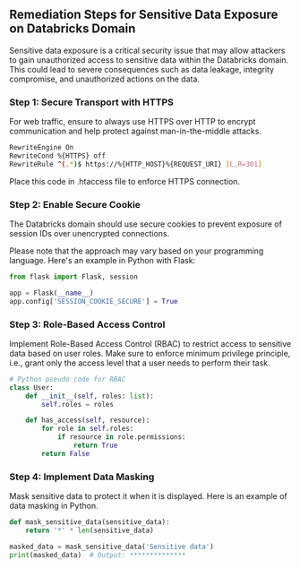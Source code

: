 

## Remediation Steps for Sensitive Data Exposure on Databricks Domain

Sensitive data exposure is a critical security issue that may allow attackers to gain unauthorized access to sensitive data within the Databricks domain. This could lead to severe consequences such as data leakage, integrity compromise, and unauthorized actions on the data.

### Step 1: Secure Transport with HTTPS
For web traffic, ensure to always use HTTPS over HTTP to encrypt communication and help protect against man-in-the-middle attacks.

```bash
RewriteEngine On
RewriteCond %{HTTPS} off
RewriteRule ^(.*)$ https://%{HTTP_HOST}%{REQUEST_URI} [L,R=301]
```
Place this code in .htaccess file to enforce HTTPS connection.

### Step 2: Enable Secure Cookie
The Databricks domain should use secure cookies to prevent exposure of session IDs over unencrypted connections. 

Please note that the approach may vary based on your programming language. Here's an example in Python with Flask:

```python
from flask import Flask, session

app = Flask(__name__)
app.config['SESSION_COOKIE_SECURE'] = True
```
### Step 3: Role-Based Access Control
Implement Role-Based Access Control (RBAC) to restrict access to sensitive data based on user roles. Make sure to enforce minimum privilege principle, i.e., grant only the access level that a user needs to perform their task.

```python
# Python pseudo code for RBAC
class User:
    def __init__(self, roles: list):
        self.roles = roles

    def has_access(self, resource):
        for role in self.roles:
            if resource in role.permissions:
                return True
        return False
```
### Step 4: Implement Data Masking
Mask sensitive data to protect it when it is displayed. Here is an example of data masking in Python.

```python
def mask_sensitive_data(sensitive_data):
    return '*' * len(sensitive_data)

masked_data = mask_sensitive_data('Sensitive data')
print(masked_data)  # Output: **************
```